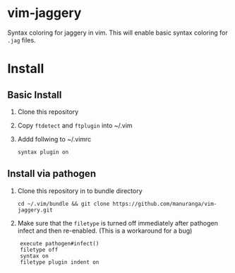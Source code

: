 vim-jaggery
===========

Syntax coloring for jaggery in vim. This will enable basic syntax coloring for `.jag` files.


Install
=======

## Basic Install

1. Clone this repository
2. Copy `ftdetect` and `ftplugin` into ~/.vim
3. Addd follwing to ~/.vimrc

    `syntax plugin on`


## Install via pathogen

1. Clone this repository in to bundle directory

    `cd ~/.vim/bundle && git clone https://github.com/manuranga/vim-jaggery.git`
    
2. Make sure that the `filetype` is turned off immediately after pathogen infect and then re-enabled. (This is a workaround for a bug)

```
    execute pathogen#infect()
    filetype off
    syntax on
    filetype plugin indent on
```

